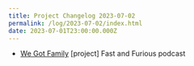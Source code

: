 ```yaml
---
title: Project Changelog 2023-07-02
permalink: /log/2023-07-02/index.html
date: 2023-07-01T23:00:00.000Z
---
```


- [We Got Family](https://wegot.family) [project] Fast and Furious podcast